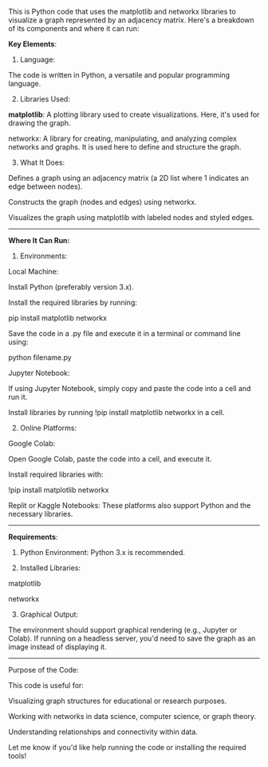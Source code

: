This is Python code that uses the matplotlib and networkx libraries to visualize a graph represented by an adjacency matrix. Here's a breakdown of its components and where it can run:

**Key Elements**:

1. Language:

The code is written in Python, a versatile and popular programming language.



2. Libraries Used:

**matplotlib**: A plotting library used to create visualizations. Here, it's used for drawing the graph.

networkx: A library for creating, manipulating, and analyzing complex networks and graphs. It is used here to define and structure the graph.



3. What It Does:

Defines a graph using an adjacency matrix (a 2D list where 1 indicates an edge between nodes).

Constructs the graph (nodes and edges) using networkx.

Visualizes the graph using matplotlib with labeled nodes and styled edges.





---

**Where It Can Run:**

1. Environments:

Local Machine:

Install Python (preferably version 3.x).

Install the required libraries by running:

pip install matplotlib networkx

Save the code in a .py file and execute it in a terminal or command line using:

python filename.py


Jupyter Notebook:

If using Jupyter Notebook, simply copy and paste the code into a cell and run it.

Install libraries by running !pip install matplotlib networkx in a cell.




2. Online Platforms:

Google Colab:

Open Google Colab, paste the code into a cell, and execute it.

Install required libraries with:

!pip install matplotlib networkx


Replit or Kaggle Notebooks: These platforms also support Python and the necessary libraries.





---

**Requirements**:

1. Python Environment: Python 3.x is recommended.


2. Installed Libraries:

matplotlib

networkx



3. Graphical Output:

The environment should support graphical rendering (e.g., Jupyter or Colab). If running on a headless server, you'd need to save the graph as an image instead of displaying it.





---

Purpose of the Code:

This code is useful for:

Visualizing graph structures for educational or research purposes.

Working with networks in data science, computer science, or graph theory.

Understanding relationships and connectivity within data.


Let me know if you'd like help running the code or installing the required tools!


